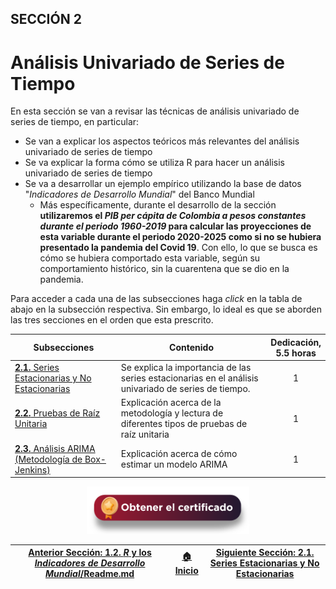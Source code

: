 ## SECCIÓN 2
# Análisis Univariado de Series de Tiempo

En esta sección se van a revisar las técnicas de análisis univariado de series de tiempo, en particular:
* Se van a explicar los aspectos teóricos más relevantes del análisis univariado de series de tiempo
* Se va explicar la forma cómo se utiliza R para hacer un análisis univariado de series de tiempo
* Se va a desarrollar un ejemplo empírico utilizando la base de datos "_Indicadores de Desarrollo Mundial_" del Banco Mundial
  * Más específicamente, durante el desarrollo de la sección **utilizaremos el _PIB per cápita de Colombia a pesos constantes durante el periodo 1960-2019_ para calcular las proyecciones de esta variable durante el periodo 2020-2025 como si no se hubiera presentado la pandemia del Covid 19**. Con ello, lo que se busca es cómo se hubiera comportado esta variable, según su comportamiento histórico, sin la cuarentena que se dio en la pandemia. 

Para acceder a cada una de las subsecciones haga _click_ en la tabla de abajo en la subsección respectiva. Sin embargo, lo ideal es que se aborden las tres secciones en el orden que esta prescrito.

| Subsecciones                                                                   | Contenido                                                                                            | Dedicación,<br> 5.5 horas | 
|--------------------------------------------------------------------------------|------------------------------------------------------------------------------------------------------|:-------------------------:|
| [**2.1.** Series Estacionarias y No Estacionarias](Seccion02_01/Readme.md)     | Se explica la importancia de las series estacionarias en el análisis univariado de series de tiempo. |              1            | 
| [**2.2.** Pruebas de Raíz Unitaria](Seccion02_02/Readme.md) | Explicación acerca de la metodología y lectura de diferentes tipos de pruebas de raíz unitaria                          |              1            | 
| [**2.3.** Análisis ARIMA (Metodología de Box-Jenkins)](Seccion02_03/Readme.md) | Explicación acerca de cómo estimar un modelo ARIMA                                                   |              1            | 

<div align="center"><a href="https://enlace-academico.escuelaing.edu.co/psc/FORMULARIO/EMPLOYEE/SA/c/EC_LOCALIZACION_RE.LC_FRM_ADMEDCO_FL.GBL" target="_blank"><img src="https://github.com/alvaroperdomo/World-Econometrics/blob/main/.icons/IconCEHBotonCertificado.png" alt="World-Econometrics" width="260" border="0" /></a></div>


| [Anterior Sección: 1.2. _R_ y los _Indicadores de Desarrollo Mundial_/Readme.md](../Seccion01/Seccion01_02/README.md) | [:house: Inicio](../README.md) |[Siguiente Sección: 2.1. Series Estacionarias y No Estacionarias](Seccion02_01/Readme.md) |
|-------------------------------------------------------------------------------------------------------------|--------------------------------|-------------------------------------------------------------------------------------------|
